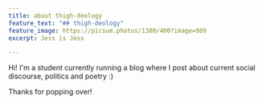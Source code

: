 ```yaml
---
title: about thigh-deology
feature_text: "## thigh-deology"
feature_image: https://picsum.photos/1300/400?image=989
excerpt: Jess is Jess

---
```

Hi! I'm a student currently running a blog where I post about current social discourse, politics and poetry :)

Thanks for popping over!